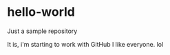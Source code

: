 # hello-world
Just a sample repository

It is, i'm starting to work with GitHub
I like everyone. lol
